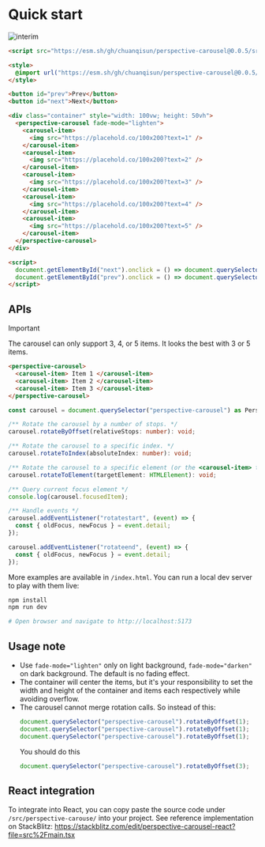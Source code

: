# Quick start

![interim](https://github.com/user-attachments/assets/539c0231-599d-4035-9b40-97533c9dc4cc)

```html
<script src="https://esm.sh/gh/chuanqisun/perspective-carousel@0.0.5/src/lib.ts" type="module"></script>

<style>
  @import url("https://esm.sh/gh/chuanqisun/perspective-carousel@0.0.5/src/lib.css");
</style>

<button id="prev">Prev</button>
<button id="next">Next</button>

<div class="container" style="width: 100vw; height: 50vh">
  <perspective-carousel fade-mode="lighten">
    <carousel-item>
      <img src="https://placehold.co/100x200?text=1" />
    </carousel-item>
    <carousel-item>
      <img src="https://placehold.co/100x200?text=2" />
    </carousel-item>
    <carousel-item>
      <img src="https://placehold.co/100x200?text=3" />
    </carousel-item>
    <carousel-item>
      <img src="https://placehold.co/100x200?text=4" />
    </carousel-item>
    <carousel-item>
      <img src="https://placehold.co/100x200?text=5" />
    </carousel-item>
  </perspective-carousel>
</div>

<script>
  document.getElementById("next").onclick = () => document.querySelector("perspective-carousel").rotate(1);
  document.getElementById("prev").onclick = () => document.querySelector("perspective-carousel").rotate(-1);
</script>
```

## APIs

> [!IMPORTANT]
> The carousel can only support 3, 4, or 5 items. It looks the best with 3 or 5 items.

```html
<perspective-carousel>
  <carousel-item> Item 1 </carousel-item>
  <carousel-item> Item 2 </carousel-item>
  <carousel-item> Item 3 </carousel-item>
</perspective-carousel>
```

```typescript
const carousel = document.querySelector("perspective-carousel") as PerspectiveElement;

/** Rotate the carousel by a number of stops. */
carousel.rotateByOffset(relativeStops: number): void;

/** Rotate the carousel to a specific index. */
carousel.rotateToIndex(absoluteIndex: number): void;

/** Rotate the carousel to a specific element (or the <carousel-item> that contains the element. */
carousel.rotateToElement(targetElement: HTMLElement): void;

/** Query current focus element */
console.log(carousel.focusedItem);

/** Handle events */
carousel.addEventListener("rotatestart", (event) => {
  const { oldFocus, newFocus } = event.detail;
});

carousel.addEventListener("rotateend", (event) => {
  const { oldFocus, newFocus } = event.detail;
});
```

More examples are available in `/index.html`. You can run a local dev server to play with them live:

```bash
npm install
npm run dev

# Open browser and navigate to http://localhost:5173
```

## Usage note

- Use `fade-mode="lighten"` only on light background, `fade-mode="darken"` on dark background. The default is no fading effect.
- The container will center the items, but it's your responsibility to set the width and height of the container and items each respectively while avoiding overflow.
- The carousel cannot merge rotation calls. So instead of this:
  ```js
  document.querySelector("perspective-carousel").rotateByOffset(1);
  document.querySelector("perspective-carousel").rotateByOffset(1);
  document.querySelector("perspective-carousel").rotateByOffset(1);
  ```
  You should do this
  ```js
  document.querySelector("perspective-carousel").rotateByOffset(3);
  ```

## React integration

To integrate into React, you can copy paste the source code under `/src/perspective-carouse/` into your project.
See reference implementation on StackBlitz: https://stackblitz.com/edit/perspective-carousel-react?file=src%2Fmain.tsx
